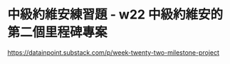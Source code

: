 # 中級約維安練習題 - w22 中級約維安的第二個里程碑專案
https://datainpoint.substack.com/p/week-twenty-two-milestone-project
